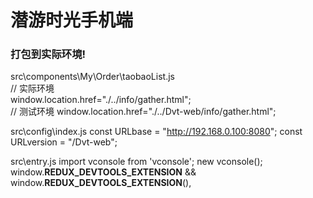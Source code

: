 # 潜游时光手机端


### 打包到实际环境! 
src\components\My\Order\taobaoList.js  
// 实际环境  
window.location.href="./../info/gather.html";  
// 测试环境
window.location.href="./../Dvt-web/info/gather.html";  


src\config\index.js
const URLbase = "http://192.168.0.100:8080";
const URLversion = "/Dvt-web";


src\entry.js
import vconsole from 'vconsole';
new vconsole();
window.__REDUX_DEVTOOLS_EXTENSION__ && window.__REDUX_DEVTOOLS_EXTENSION__(),

